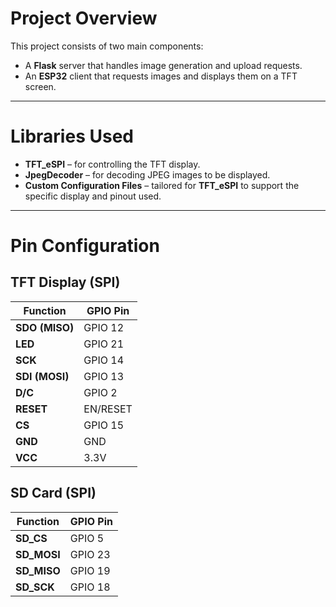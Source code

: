 # Project Overview

This project consists of two main components:

- A **Flask** server that handles image generation and upload requests.
- An **ESP32** client that requests images and displays them on a TFT screen.

---

# Libraries Used

- **TFT_eSPI** – for controlling the TFT display.  
- **JpegDecoder** – for decoding JPEG images to be displayed.  
- **Custom Configuration Files** – tailored for **TFT_eSPI** to support the specific display and pinout used.

---

# Pin Configuration

## TFT Display (SPI)

| Function       | GPIO Pin |
|----------------|----------|
| **SDO (MISO)** | GPIO 12  |
| **LED**        | GPIO 21  |
| **SCK**        | GPIO 14  |
| **SDI (MOSI)** | GPIO 13  |
| **D/C**        | GPIO 2   |
| **RESET**      | EN/RESET |
| **CS**         | GPIO 15  |
| **GND**        | GND      |
| **VCC**        | 3.3V     |

## SD Card (SPI)

| Function     | GPIO Pin |
|--------------|----------|
| **SD_CS**    | GPIO 5   |
| **SD_MOSI**  | GPIO 23  |
| **SD_MISO**  | GPIO 19  |
| **SD_SCK**   | GPIO 18  |

